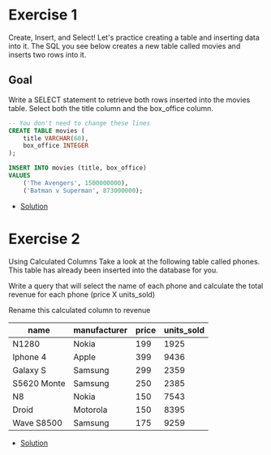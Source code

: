 # Exercise 1
Create, Insert, and Select!
Let's practice creating a table and inserting data into it.
The SQL you see below creates a new table called movies and inserts two rows into it.

## Goal
Write a SELECT statement to retrieve both rows inserted into the movies table.  Select both the title column and the box_office column.

```sql
-- You don't need to change these lines
CREATE TABLE movies (
    title VARCHAR(60),
    box_office INTEGER
);

INSERT INTO movies (title, box_office)
VALUES 
    ('The Avengers', 1500000000),
    ('Batman v Superman', 873000000);
```

- [Solution](./Ex1.sql)

# Exercise 2
Using Calculated Columns
Take a look at the following table called phones. This table has already been inserted into the database for you.

Write a query that will select the name of each phone and calculate the total revenue for each phone (price X units_sold)

Rename this calculated column to revenue


| name        | manufacturer | price | units_sold |
|----------|-------------------|--|-------------------|
| N1280       | Nokia        | 199   | 1925       |
| Iphone 4    | Apple        | 399   | 9436       |
| Galaxy S    | Samsung      | 299   | 2359       |
| S5620 Monte | Samsung      | 250   | 2385       |
| N8          | Nokia        | 150   | 7543       |
| Droid       | Motorola     | 150   | 8395       |
| Wave S8500  | Samsung      | 175   | 9259       |

- [Solution](./Ex2.sql)
